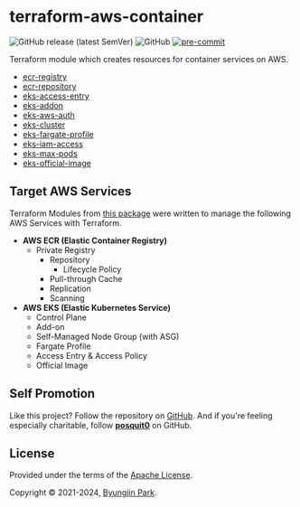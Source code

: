 # terraform-aws-container

![GitHub release (latest SemVer)](https://img.shields.io/github/v/release/tedilabs/terraform-aws-container?color=blue&sort=semver&style=flat-square)
![GitHub](https://img.shields.io/github/license/tedilabs/terraform-aws-container?color=blue&style=flat-square)
[![pre-commit](https://img.shields.io/badge/pre--commit-enabled-brightgreen?logo=pre-commit&logoColor=white&style=flat-square)](https://github.com/pre-commit/pre-commit)

Terraform module which creates resources for container services on AWS.

- [ecr-registry](./modules/ecr-registry)
- [ecr-repository](./modules/ecr-repository)
- [eks-access-entry](./modules/eks-access-entry)
- [eks-addon](./modules/eks-addon)
- [eks-aws-auth](./modules/eks-aws-auth)
- [eks-cluster](./modules/eks-cluster)
- [eks-fargate-profile](./modules/eks-fargate-profile)
- [eks-iam-access](./modules/eks-iam-access)
- [eks-max-pods](./modules/eks-max-pods)
- [eks-official-image](./modules/eks-official-image)


## Target AWS Services

Terraform Modules from [this package](https://github.com/tedilabs/terraform-aws-container) were written to manage the following AWS Services with Terraform.

- **AWS ECR (Elastic Container Registry)**
  - Private Registry
    - Repository
      - Lifecycle Policy
    - Pull-through Cache
    - Replication
    - Scanning
- **AWS EKS (Elastic Kubernetes Service)**
  - Control Plane
  - Add-on
  - Self-Managed Node Group (with ASG)
  - Fargate Profile
  - Access Entry & Access Policy
  - Official Image


## Self Promotion

Like this project? Follow the repository on [GitHub](https://github.com/tedilabs/terraform-aws-container). And if you're feeling especially charitable, follow **[posquit0](https://github.com/posquit0)** on GitHub.


## License

Provided under the terms of the [Apache License](LICENSE).

Copyright © 2021-2024, [Byungjin Park](https://www.posquit0.com).
